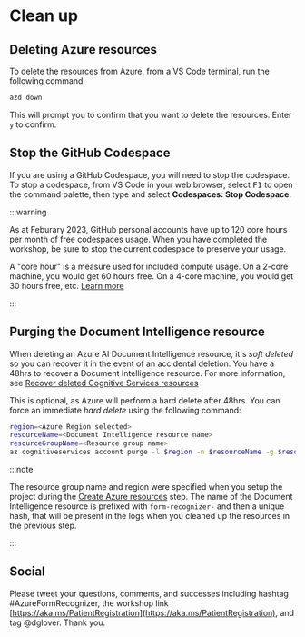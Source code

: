 # Clean up

## Deleting Azure resources

To delete the resources from Azure, from a VS Code terminal, run the following command:

```bash
azd down
```

This will prompt you to confirm that you want to delete the resources. Enter `y` to confirm.

## Stop the GitHub Codespace

If you are using a GitHub Codespace, you will need to stop the codespace. To stop a codespace, from VS Code in your web browser, select <kbd>F1</kbd> to open the command palette, then type and select **Codespaces: Stop Codespace**.

:::warning

As at Feburary 2023, GitHub personal accounts have up to 120 core hours per month of free codespaces usage. When you have completed the workshop, be sure to stop the current codespace to preserve your usage.

A "core hour" is a measure used for included compute usage. On a 2-core machine, you would get 60 hours free. On a 4-core machine, you would get 30 hours free, etc. [Learn more](https://docs.github.com/billing/managing-billing-for-github-codespaces/about-billing-for-github-codespaces) 

:::

## Purging the Document Intelligence resource

When deleting an Azure AI Document Intelligence resource, it's _soft deleted_ so you can recover it in the event of an accidental deletion. You have a 48hrs to recover a Document Intelligence resource. For more information, see [Recover deleted Cognitive Services resources](https://learn.microsoft.com/azure/cognitive-services/manage-resources?WT.mc_id=aiml-77396-cxa)

This is optional, as Azure will perform a hard delete after 48hrs. You can force an immediate *hard delete* using the following command:

```bash
region=<Azure Region selected>
resourceName=<Document Intelligence resource name>
resourceGroupName=<Resource group name>
az cognitiveservices account purge -l $region -n $resourceName -g $resourceGroupName
```

:::note

The resource group name and region were specified when you setup the project during the [Create Azure resources](./20-create-azure-services.md) step. The name of the Document Intelligence resource is prefixed with `form-recognizer-` and then a unique hash, that will be present in the logs when you cleaned up the resources in the previous step.

:::

## Social

Please tweet your questions, comments, and successes including hashtag #AzureFormRecognizer, the workshop link [https://aka.ms/PatientRegistration](https://aka.ms/PatientRegistration), and tag @dglover. Thank you.
